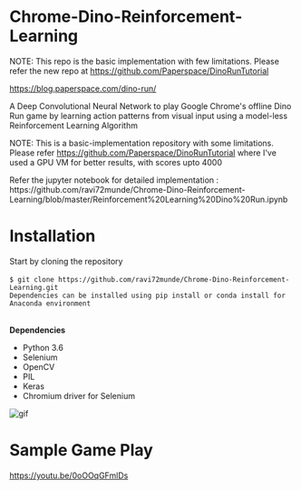 # Chrome-Dino-Reinforcement-Learning

NOTE: This repo is the basic implementation with few limitations. Please refer the new repo at https://github.com/Paperspace/DinoRunTutorial

https://blog.paperspace.com/dino-run/

A Deep Convolutional Neural Network to play Google Chrome's offline Dino Run game by learning action patterns from visual input using a model-less Reinforcement Learning Algorithm

<string>NOTE:</strong> This is a basic-implementation repository with some limitations. Please refer https://github.com/Paperspace/DinoRunTutorial where I've used a GPU VM for better results, with scores upto 4000


<p>Refer the jupyter notebook for detailed implementation :<br>
https://github.com/ravi72munde/Chrome-Dino-Reinforcement-Learning/blob/master/Reinforcement%20Learning%20Dino%20Run.ipynb


# Installation 
Start by cloning the repository
<br>
<br>
`$ git clone https://github.com/ravi72munde/Chrome-Dino-Reinforcement-Learning.git`
<br>
`Dependencies can be installed using pip install or conda install for Anaconda environment`<br><br>

<strong>Dependencies</strong>
- Python 3.6
- Selenium 
- OpenCV
- PIL
- Keras
- Chromium driver for Selenium


![gif](https://raw.githubusercontent.com/ravi72munde/Chrome-Dino-Reinforcement-Learning/master/img_data/trained_dino.gif)
<br/>
# Sample Game Play
https://youtu.be/0oOOqGFmlDs 
<br/>

